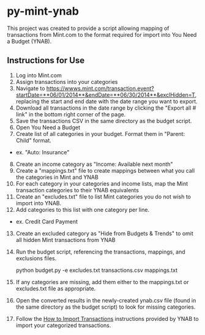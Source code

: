 # py-mint-ynab

This project was created to provide a script allowing mapping of transactions
from Mint.com to the format required for import into You Need a Budget (YNAB).

## Instructions for Use

1. Log into Mint.com
2. Assign transactions into your categories
3. Navigate to https://wwws.mint.com/transaction.event?startDate=**06/01/2014**&endDate=**06/30/2014**&exclHidden=T, replacing the start and end date with the date range you want to export.
4. Download all transactions in the date range by clicking the "Export all # link" in the bottom right corner of the page.
5. Save the transactions CSV in the same directory as the budget script.
6. Open You Need a Budget
7. Create list of all categories in your budget.  Format them in "Parent: Child" format.
  - ex. "Auto: Insurance"
8. Create an income category as "Income: Available next month"
9. Create a "mappings.txt" file to create mappings between what you call the categories in Mint and YNAB
10. For each category in your categories and income lists, map the Mint transaction categories to their YNAB equivalents
11. Create an "excludes.txt" file to list Mint categories you do not wish to import into YNAB.
12. Add categories to this list with one category per line.
  - ex. Credit Card Payment
13. Create an excluded category as "Hide from Budgets & Trends" to omit all hidden Mint transactions from YNAB
14. Run the budget script, referencing the transactions, mappings, and exclusions files.

    python budget.py -e excludes.txt transactions.csv mappings.txt

15. If any categories are missing, add them either to the mappings.txt or excludes.txt file as appropriate.
16. Open the converted results in the newly-created ynab.csv file (found in the same directory as the budget script) to look for missing categories.
17. Follow the [How to Import Transactions](http://www.youneedabudget.com/support/article/how-to-import-transactions) instructions provided by YNAB to import your categorized transactions.